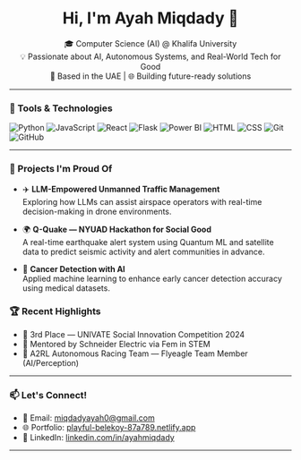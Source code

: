 <h1 align="center">Hi, I'm Ayah Miqdady 👋</h1>

<p align="center">
  🎓 Computer Science (AI) @ Khalifa University <br>
  💡 Passionate about AI, Autonomous Systems, and Real-World Tech for Good <br>
  📍 Based in the UAE | 🌐 Building future-ready solutions <br>
</p>

---

### 🔧 Tools & Technologies

![Python](https://img.shields.io/badge/-Python-3776AB?style=flat&logo=python&logoColor=white)
![JavaScript](https://img.shields.io/badge/-JavaScript-F7DF1E?style=flat&logo=javascript&logoColor=black)
![React](https://img.shields.io/badge/-React-61DAFB?style=flat&logo=react&logoColor=black)
![Flask](https://img.shields.io/badge/-Flask-000000?style=flat&logo=flask)
![Power BI](https://img.shields.io/badge/-Power%20BI-F2C811?style=flat&logo=power-bi)
![HTML](https://img.shields.io/badge/-HTML5-E34F26?style=flat&logo=html5&logoColor=white)
![CSS](https://img.shields.io/badge/-CSS3-1572B6?style=flat&logo=css3)
![Git](https://img.shields.io/badge/-Git-F05032?style=flat&logo=git&logoColor=white)
![GitHub](https://img.shields.io/badge/-GitHub-181717?style=flat&logo=github)

---

### 🚀 Projects I'm Proud Of

- ✈️ **LLM-Empowered Unmanned Traffic Management**  
  Exploring how LLMs can assist airspace operators with real-time decision-making in drone environments.
  
- 🌍 **Q-Quake — NYUAD Hackathon for Social Good**  
  A real-time earthquake alert system using Quantum ML and satellite data to predict seismic activity and alert communities in advance.

- 🧠 **Cancer Detection with AI**  
  Applied machine learning to enhance early cancer detection accuracy using medical datasets.



### 🏆 Recent Highlights

- 🥉 3rd Place — UNIVATE Social Innovation Competition 2024  
- 🧠 Mentored by Schneider Electric via Fem in STEM  
- 🏁 A2RL Autonomous Racing Team — Flyeagle Team Member (AI/Perception)

---

### 📫 Let's Connect!

- 📧 Email: [miqdadyayah0@gmail.com](mailto:miqdadyayah0@gmail.com)
- 🌐 Portfolio: [playful-belekoy-87a789.netlify.app](https://playful-belekoy-87a789.netlify.app)
- 💼 LinkedIn: [linkedin.com/in/ayahmiqdady](https://www.linkedin.com/in/ayahmiqdady)

---

